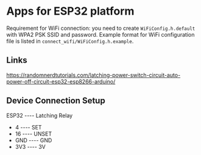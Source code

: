 # Apps for ESP32 platform

Requirement for WiFi connection: you need to create `WiFiConfig.h.default` with WPA2 PSK SSID and password. Example format for WiFi configuration file is listed in `connect_wifi/WiFiConfig.h.example`.

## Links

https://randomnerdtutorials.com/latching-power-switch-circuit-auto-power-off-circuit-esp32-esp8266-arduino/

## Device Connection Setup

ESP32 ---- Latching Relay
- 4 ---- SET
- 16 ---- UNSET
- GND ---- GND
- 3V3 ---- 3V
